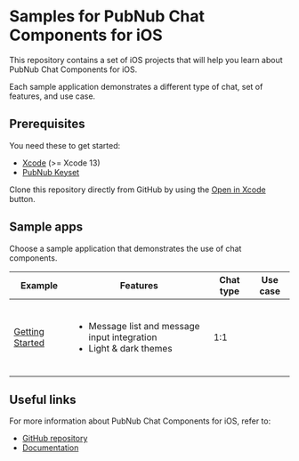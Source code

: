 # Samples for PubNub Chat Components for iOS

This repository contains a set of iOS projects that will help you learn about PubNub Chat Components for iOS.

Each sample application demonstrates a different type of chat, set of features, and use case.

## Prerequisites

You need these to get started:

* [Xcode](https://developer.apple.com/xcode/) (>= Xcode 13)
* [PubNub Keyset](https://dashboard.pubnub.com/)

Clone this repository directly from GitHub by using the [Open in Xcode](https://github.blog/2017-06-05-clone-in-xcode/) button.

## Sample apps

Choose a sample application that demonstrates the use of chat components.

| Example | Features | Chat type | Use case |
|-----|---------|---------|---------|
| [Getting Started](getting-started/) | <br><ul><li>Message list and message input integration</li><li>Light & dark themes</li></ul></br> | 1:1 | |

## Useful links

For more information about PubNub Chat Components for iOS, refer to:
* [GitHub repository](https://github.com/pubnub/chat-components-ios/blob/master/README.md)
* [Documentation](https://www.pubnub.com/docs/chat/components/ios/get-started-ios)
